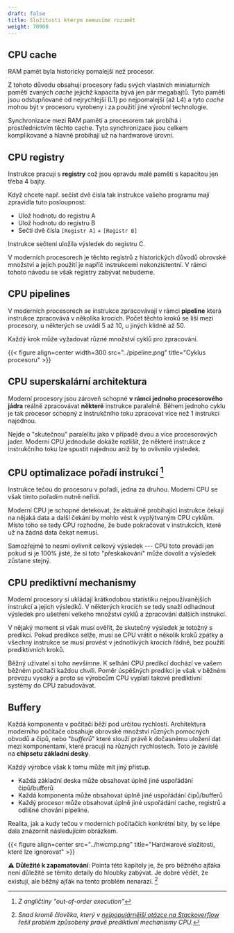 ```yaml
---
draft: false
title: Složitosti kterým nemusíme rozumět
weight: 70900
---
```


## CPU cache

RAM pamět byla historicky pomalejší než procesor.

Z tohoto důvodu obsahují procesory řadu svých vlastních miniaturních pamětí zvaných *cache* jejichž kapacita bývá jen pár megabajtů. Tyto paměti jsou odstupňované od nejrychlejší (L1) po nejpomalejší (až L4) a tyto *cache* mohou být v procesoru vyrobeny i za použití jiné výrobní technologie.

Synchronizace mezi RAM pamětí a procesorem tak probíhá i prostřednictvím těchto cache. Tyto synchronizace jsou celkem komplikované a hlavně probíhají už na hardwarové úrovni.  

## CPU registry

Instrukce pracují s **registry** což jsou opravdu malé paměti s kapacitou jen třeba 4 bajty. 

Když chcete např. sečíst dvě čísla tak instrukce vašeho programu mají zpravidla tuto posloupnost:

- Ulož hodnotu do registru A
- Ulož hodnotu do registru B
- Sečti dvě čísla `[Registr A]` + `[Registr B]`
  
Instrukce sečtení uložila výsledek do registru C.

V moderních procesorech je těchto registrů z historických důvodů obrovské množství a jejich použití je napříč instrukcemi nekonzistentní. V rámci tohoto návodu se však registry zabývat nebudeme.

## CPU pipelines

V moderních procesorech se instrukce zpracovávají v rámci **pipeline** která instrukce zpracovává v několika krocích. Počet těchto kroků se liší mezi procesory, u některých se uvádí 5 až 10, u jiných klidně až 50.

Každý krok může vyžadovat různé množství cyklů pro zpracování.

{{< figure align=center width=300 src="../pipeline.png" title="Cyklus procesoru" >}}

## CPU superskalární architektura

Moderní procesory jsou zároveň schopné **v rámci jednoho procesorového jádra** reálně zpracovávat **některé** instrukce paralelně. Během jednoho cyklu je tak procesor schopný z instrukčního toku zpracovat více než 1 instrukci najednou.

Nejde o "skutečnou" paralelitu jako v případě dvou a více procesorových jader. Moderní CPU jednoduše dokáže rozlišit, že některé instrukce z instrukčního toku lze spustit najednou aniž by to ovlivnilo výsledek. 

## CPU optimalizace pořadí instrukcí [^o]

Instrukce tečou do procesoru v pořadí, jedna za druhou. Moderní CPU se však tímto pořadím nutně neřídí. 

Moderní CPU je schopné detekovat, že aktuálně probíhající instrukce čekají na nějaká data a další čekání by mohlo vést k vyplýtvaným CPU cyklům. Místo toho se tedy CPU rozhodne, že bude pokračovat v instrukcích, které už na žádná data čekat nemusí.

Samozřejmě to nesmí ovlivnit celkový výsledek --- CPU toto provádí jen pokud si je 100% jisté, že si toto "přeskakování" může dovolit a výsledek zůstane stejný.

## CPU prediktivní mechanismy

Moderní procesory si ukládají krátkodobou statistiku nejpoužívanějších instrukcí a jejich výsledků. V některých krocích se tedy snaží odhadnout výsledek pro ušetření velkého množství cyklů a zpracování dalších instrukcí.

V nějaký moment si však musí ověřit, že skutečný výsledek je totožný s predikcí. Pokud predikce selže, musí se CPU vrátit o několik kroků zpátky a všechny instrukce se musí provést v jednotlivých krocích řádně, bez použití prediktivních kroků.

Běžný uživatel si toho nevšimne. K selhání CPU predikcí dochází ve vašem běžném počítači každou chvíli. Poměr úspěšných predikcí je však v běžném provozu vysoký a proto se výrobcům CPU vyplatí takové prediktivní systémy do CPU zabudovávat.

## Buffery

Každá komponenta v počítači běží pod určitou rychlostí. Architektura moderního počítače obsahuje obrovské množství různých pomocných obvodů a čipů, nebo "*bufferů*" které slouží právě k dočasnému uložení dat mezi komponentami, které pracují na různých rychlostech. Toto je závislé na **chipsetu základní desky**.

Každý výrobce však k tomu může mít jiný přístup.

- Každá základní deska může obsahovat úplně jiné uspořádání čipů/bufferů
- Každá komponenta může obsahovat úplně jiné uspořádání čipů/bufferů
- Každý procesor může obsahovat úplně jiné uspořádání cache, registrů a odlišné chování pipeline.

Realita, jak a kudy tečou v moderních počítačích konkrétní bity, by se lépe dala znázornit následujícím obrázkem.

{{< figure align=center src="../hwcmp.png" title="Hardwarové složitosti, které lze ignorovat" >}}

<div class="note-blue">

⚠️ **Důležité k zapamatování**: Pointa této kapitoly je, že pro běžného ajťáka není důležité se těmito detaily do hloubky zabývat. Je dobré vědět, že existují, ale běžný ajťák na tento problém nenarazí. [^x]

</div>

[^o]: *Z angličtiny "out-of-order execution"*

[^x]: *Snad kromě člověka, který v [nejpopulárnější otázce na Stackoverflow](https://stackoverflow.com/questions/11227809/why-is-processing-a-sorted-array-faster-than-processing-an-unsorted-array) řešil problém způsobený právě prediktivní mechanismy CPU.*